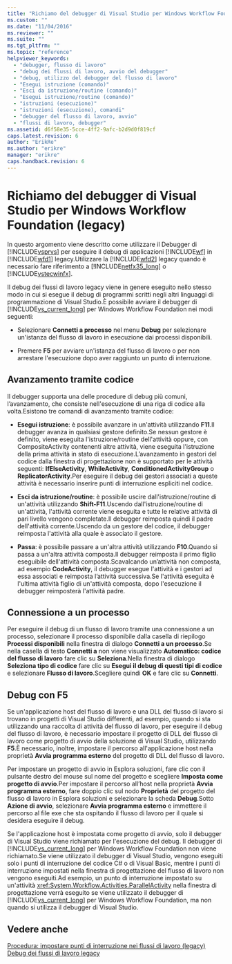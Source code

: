 ```yaml
---
title: "Richiamo del debugger di Visual Studio per Windows Workflow Foundation (legacy) | Microsoft Docs"
ms.custom: ""
ms.date: "11/04/2016"
ms.reviewer: ""
ms.suite: ""
ms.tgt_pltfrm: ""
ms.topic: "reference"
helpviewer_keywords: 
  - "debugger, flusso di lavoro"
  - "debug dei flussi di lavoro, avvio del debugger"
  - "debug, utilizzo del debugger del flusso di lavoro"
  - "Esegui istruzione (comando)"
  - "Esci da istruzione/routine (comando)"
  - "Esegui istruzione/routine (comando)"
  - "istruzioni (esecuzione)"
  - "istruzioni (esecuzione), comandi"
  - "debugger del flusso di lavoro, avvio"
  - "flussi di lavoro, debugger"
ms.assetid: d6f58e35-5cce-4ff2-9afc-b2d9d0f819cf
caps.latest.revision: 6
author: "ErikRe"
ms.author: "erikre"
manager: "erikre"
caps.handback.revision: 6
---
```

# Richiamo del debugger di Visual Studio per Windows Workflow Foundation (legacy)
In questo argomento viene descritto come utilizzare il Debugger di [!INCLUDE[vsprvs](../code-quality/includes/vsprvs_md.md)] per eseguire il debug di applicazioni [!INCLUDE[wf](../workflow-designer/includes/wf_md.md)] in [!INCLUDE[wfd1](../workflow-designer/includes/wfd1_md.md)] legacy.Utilizzare la [!INCLUDE[wfd2](../workflow-designer/includes/wfd2_md.md)] legacy quando è necessario fare riferimento a [!INCLUDE[netfx35_long](../workflow-designer/includes/netfx35_long_md.md)] o [!INCLUDE[vstecwinfx](../workflow-designer/includes/vstecwinfx_md.md)].  
  
 Il debug dei flussi di lavoro legacy viene in genere eseguito nello stesso modo in cui si esegue il debug di programmi scritti negli altri linguaggi di programmazione di Visual Studio.È possibile avviare il debugger di [!INCLUDE[vs_current_long](../misc/includes/vs_current_long_md.md)] per Windows Workflow Foundation nei modi seguenti:  
  
-   Selezionare **Connetti a processo** nel menu **Debug** per selezionare un'istanza del flusso di lavoro in esecuzione dai processi disponibili.  
  
-   Premere **F5** per avviare un'istanza del flusso di lavoro o per non arrestare l'esecuzione dopo aver raggiunto un punto di interruzione.  
  
## Avanzamento tramite codice  
 Il debugger supporta una delle procedure di debug più comuni, l’avanzamento, che consiste nell'esecuzione di una riga di codice alla volta.Esistono tre comandi di avanzamento tramite codice:  
  
-   **Esegui istruzione**: è possibile avanzare in un'attività utilizzando **F11**.Il debugger avanza in qualsiasi gestore definito.Se nessun gestore è definito, viene eseguita l'istruzione\/routine dell'attività oppure, con CompositeActivity contenenti altre attività, viene eseguita l'istruzione della prima attività in stato di esecuzione.L’avanzamento in gestori del codice dalla finestra di progettazione non è supportato per le attività seguenti: **IfElseActivity**, **WhileActivity**, **ConditionedActivityGroup** o **ReplicatorActivity**.Per eseguire il debug dei gestori associati a queste attività è necessario inserire punti di interruzione espliciti nel codice.  
  
-   **Esci da istruzione\/routine**: è possibile uscire dall'istruzione\/routine di un'attività utilizzando **Shift\-F11**.Uscendo dall'istruzione\/routine di un'attività, l'attività corrente viene eseguita e tutte le relative attività di pari livello vengono completate.Il debugger reimposta quindi il padre dell'attività corrente.Uscendo da un gestore del codice, il debugger reimposta l'attività alla quale è associato il gestore.  
  
-   **Passa**: è possibile passare a un'altra attività utilizzando **F10**.Quando si passa a un'altra attività composta.Il debugger reimposta il primo figlio eseguibile dell'attività composta.Scavalcando un’attività non composta, ad esempio **CodeActivity**, il debugger esegue l'attività e i gestori ad essa associati e reimposta l’attività successiva.Se l'attività eseguita è l'ultima attività figlio di un'attività composta, dopo l'esecuzione il debugger reimposterà l'attività padre.  
  
## Connessione a un processo  
 Per eseguire il debug di un flusso di lavoro tramite una connessione a un processo, selezionare il processo disponibile dalla casella di riepilogo **Processi disponibili** nella finestra di dialogo **Connetti a un processo**.Se nella casella di testo **Connetti a** non viene visualizzato **Automatico: codice del flusso di lavoro** fare clic su **Seleziona**.Nella finestra di dialogo **Seleziona tipo di codice** fare clic su **Esegui il debug di questi tipi di codice** e selezionare **Flusso di lavoro**.Scegliere quindi **OK** e fare clic su **Connetti**.  
  
## Debug con F5  
 Se un'applicazione host del flusso di lavoro e una DLL del flusso di lavoro si trovano in progetti di Visual Studio differenti, ad esempio, quando si sta utilizzando una raccolta di attività del flusso di lavoro, per eseguire il debug del flusso di lavoro, è necessario impostare il progetto di DLL del flusso di lavoro come progetto di avvio della soluzione di Visual Studio, utilizzando **F5**.È necessario, inoltre, impostare il percorso all'applicazione host nella proprietà **Avvia programma esterno** del progetto di DLL del flusso di lavoro.  
  
 Per impostare un progetto di avvio in Esplora soluzioni, fare clic con il pulsante destro del mouse sul nome del progetto e scegliere **Imposta come progetto di avvio**.Per impostare il percorso all’host nella proprietà **Avvia programma esterno**, fare doppio clic sul nodo **Proprietà** del progetto del flusso di lavoro in Esplora soluzioni e selezionare la scheda **Debug**.Sotto **Azione di avvio**, selezionare **Avvia programma esterno** e immettere il percorso al file exe che sta ospitando il flusso di lavoro per il quale si desidera eseguire il debug.  
  
 Se l'applicazione host è impostata come progetto di avvio, solo il debugger di Visual Studio viene richiamato per l'esecuzione del debug. Il debugger di [!INCLUDE[vs_current_long](../misc/includes/vs_current_long_md.md)] per Windows Workflow Foundation non viene richiamato.Se viene utilizzato il debugger di Visual Studio, vengono eseguiti solo i punti di interruzione del codice C\# o di Visual Basic, mentre i punti di interruzione impostati nella finestra di progettazione del flusso di lavoro non vengono eseguiti.Ad esempio, un punto di interruzione impostato su un'attività <xref:System.Workflow.Activities.ParallelActivity> nella finestra di progettazione verrà eseguito se viene utilizzato il debugger di [!INCLUDE[vs_current_long](../misc/includes/vs_current_long_md.md)] per Windows Workflow Foundation, ma non quando si utilizza il debugger di Visual Studio.  
  
## Vedere anche  
 [Procedura: impostare punti di interruzione nei flussi di lavoro \(legacy\)](../workflow-designer/how-to-set-breakpoints-in-workflows-legacy.md)   
 [Debug dei flussi di lavoro legacy](../workflow-designer/debugging-legacy-workflows.md)